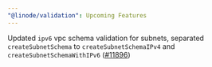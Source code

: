 ```yaml
---
"@linode/validation": Upcoming Features
---
```


Updated `ipv6` vpc schema validation for subnets, separated `createSubnetSchema` to `createSubnetSchemaIPv4` and `createSubnetSchemaWithIPv6` ([#11896](https://github.com/linode/manager/pull/11896))
